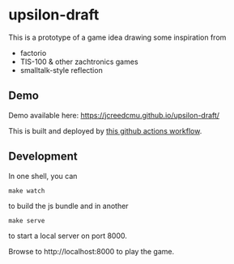 upsilon-draft
=============

This is a prototype of a game idea drawing some inspiration from

 - factorio
 - TIS-100 & other zachtronics games
 - smalltalk-style reflection

Demo
----

Demo available here: https://jcreedcmu.github.io/upsilon-draft/

This is built and deployed by [this github actions workflow](https://github.com/jcreedcmu/upsilon-draft/blob/main/.github/workflows/static.yml).

Development
----------

In one shell, you can
```shell
make watch
```
to build the js bundle and in another
```shell
make serve
```
to start a local server on port 8000.

Browse to http://localhost:8000 to play the game.

